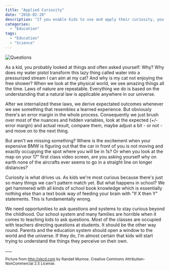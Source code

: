 ```yaml
---
title: "Applied Curiosity"
date: "2016-02-28"
description: "If you enable kids to use and apply their curiosity, you can ditch the classic ways of teaching stuff."
categories:
  - "Education"
tags:
  - "Education"
  - "Science"
---
```


![Questions](http://imgs.xkcd.com/comics/questions.png)

As a kid, you probably looked at things and often asked yourself: Why? Why does my water pistol transform this lazy thing called water into a pressurized stream I can aim at my cat? And why is my cat not enjoying the free shower? When we look at the physical world, we see amazing things all the time. Laws of nature are repeatable. Everything we do is based on the understanding that a natural law is applicable anywhere in our universe.

After we internalized these laws, we derive expectated outcomes whenever we see something that resembles a learned experience. But obviously there's an error margin in the whole process. Consequently we just brush over most of the nuances and hidden variables, look at the expected (+/- error margin) and actual result, compare them, maybe adjust a bit - or not - and move on to the next thing.

But aren't we missing something? Where is the excitement when your expensive BMW is figuring out that the car in front of you is not moving and exactly occupying the spot where you will be in 1s? Or when you look at the map on your 17" first class video screen, are you asking yourself why on earth none of the aircrafts ever seems to go in a straight line on longer distances?

Curiosity is what drives us. As kids we're most curious because there's just so many things we can't pattern match yet. But what happens in school? We get hammered with all kinds of school book knowledge which is essentially nothing else than a text book way of feeding your brain with "If X then Y" statements. This is fundamentally wrong.

We need opportunities to ask questions and systems to stay curious beyond the childhood. Our school system and many families are horrible when it comes to teaching kids to ask questions. Most of the classes are occupied with teachers directing questions at students. It should be the other way round. Parents and the education system should open a window to the world and the universe. If they do, I'm almost certain that kids will start trying to understand the things they perceive on their own.

<small>____

Picture from http://xkcd.com by Randall Munroe. Creative Commons Attribution-NonCommercial 2.5 License. </small>